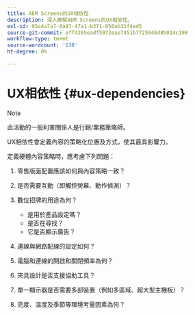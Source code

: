 ```yaml
---
title: AEM Screens的UX相依性
description: 深入瞭解AEM Screens的UX相依性。
exl-id: 05a4a7a7-0a97-47a1-b371-056ab31f4ed5
source-git-commit: ef74265eadf5972eae7451b7725946d8b014c198
workflow-type: tm+mt
source-wordcount: '138'
ht-degree: 0%

---
```


# UX相依性 {#ux-dependencies}

>[!NOTE]
>
>此活動的一般利害關係人是行銷/業務策略師。

UX相依性會定義內容的策略化位置及方式，使其最具影響力。

定義硬體內容策略時，應考慮下列問題：

1. 零售版面配置應該如何與內容策略一致？

1. 是否需要互動（即觸控熒幕、動作偵測）？

1. 數位招牌的用途為何？

   * 是用於產品設定嗎？
   * 是否在尋找？
   * 它是否顯示廣告？

1. 連線與網路配線的設定如何？

1. 電腦和連線的開啟和關閉頻率為何？

1. 夾具設計是否支援協助工具？

1. 單一顯示器是否需要多部裝置（例如多區域、超大型主機板）？

1. 亮度、溫度及季節等環境考量因素為何？
